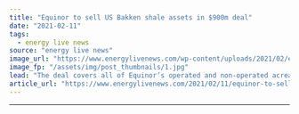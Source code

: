 ```yaml
---
title: "Equinor to sell US Bakken shale assets in $900m deal"
date: "2021-02-11"
tags: 
  - energy live news
source: "energy live news"
image_url: "https://www.energylivenews.com/wp-content/uploads/2021/02/equinor-1.jpg"
image_fp: "/assets/img/post_thumbnails/1.jpg"
lead: "The deal covers all of Equinor’s operated and non-operated acreage in the Bakken, located in the states of North Dakota and Montana, which will be sold to Grayson Mill Energy"
article_url: "https://www.energylivenews.com/2021/02/11/equinor-to-sell-us-bakken-shale-assets-in-900m-deal/"
---
```


---
